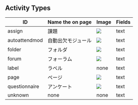 ## Activity Types

ID | Name the on page | Image | Fields
--- | --- | --- | ---
assign | 課題 | ![](https://imgur.com/Ty2M7FA.jpg) | text
autoattendmod | 自動出欠モジュール | ![](https://imgur.com/5WJp3n0.jpg) | text
folder | フォルダ | ![](https://imgur.com/x2fJD1b.jpg) | text
forum　| フォーラム | ![](https://imgur.com/tWOlj5A.jpg) | text
label | ラベル | none | text
page | ページ | ![](https://imgur.com/ve6jBda.jpg) | text
questionnaire | アンケート | ![](https://imgur.com/PHADysc.jpg) | text
unknown | none | none | text
